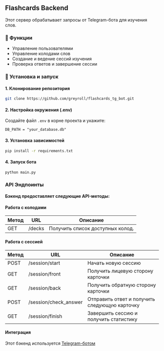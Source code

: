 ## Flashcards Backend

Этот сервер обрабатывает запросы от Telegram-бота для изучения слов.

### 📌 Функции
- Управление пользователями
- Управление колодами слов
- Создание и ведение сессий изучения
- Проверка ответов и завершение сессии

### 🚀 Установка и запуск
#### 1. Клонирование репозитория
```sh
git clone https://github.com/greyroll/flashcards_tg_bot.git
```
#### 2. Настройка окружения (.env)
Создайте файл `.env` в корне проекта и укажите:
```
DB_PATH = "your_database.db"
```
#### 3. Установка зависимостей
```sh
pip install -r requirements.txt
```
#### 4. Запуск бота
``python main.py``


### API Эндпоинты
#### Бэкенд предоставляет следующие API-методы:

#### Работа с колодами

		

| Метод  | URL        | Описание                         |
|--------|------------|----------------------------------|
| GET    | /decks     | Получить список доступных колод. |


#### Работа с сессией

| Метод | URL                   | Описание                                      |
|-------|-----------------------|-----------------------------------------------|
| POST  | /session/start        | Начать новую сессию                           |
| GET   | /session/front        | Получить лицевую сторону карточки             |
| GET   | /session/back         | Получить обратную сторону карточки            |
| POST  | /session/check_answer | Отправить ответ и получить следующую карточку |
| GET   | /session/finish       | Завершить сессию и получить статистику        |


#### Интеграция

Этот бэкенд используется [Telegram-ботом](https://github.com/greyroll/flashcards_tg_bot)